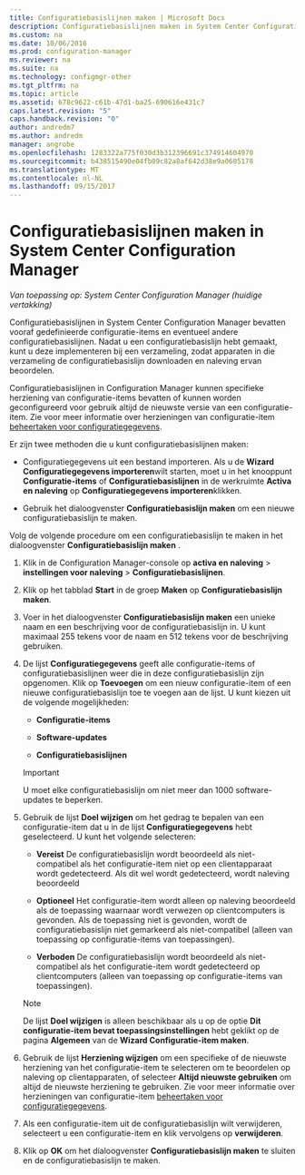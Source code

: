 ```yaml
---
title: Configuratiebasislijnen maken | Microsoft Docs
description: Configuratiebasislijnen maken in System Center Configuration Manager die u aan een verzameling kunt implementeren.
ms.custom: na
ms.date: 10/06/2016
ms.prod: configuration-manager
ms.reviewer: na
ms.suite: na
ms.technology: configmgr-other
ms.tgt_pltfrm: na
ms.topic: article
ms.assetid: 678c9622-c61b-47d1-ba25-690616e431c7
caps.latest.revision: "5"
caps.handback.revision: "0"
author: andredm7
ms.author: andredm
manager: angrobe
ms.openlocfilehash: 1283322a775f030d3b312396691c374914604970
ms.sourcegitcommit: b438515490e04fb09c82a8af642d38e9a0605178
ms.translationtype: MT
ms.contentlocale: nl-NL
ms.lasthandoff: 09/15/2017
---
```

# <a name="create-configuration-baselines-in-system-center-configuration-manager"></a>Configuratiebasislijnen maken in System Center Configuration Manager

*Van toepassing op: System Center Configuration Manager (huidige vertakking)*


Configuratiebasislijnen in System Center Configuration Manager bevatten vooraf gedefinieerde configuratie-items en eventueel andere configuratiebasislijnen. Nadat u een configuratiebasislijn hebt gemaakt, kunt u deze implementeren bij een verzameling, zodat apparaten in die verzameling de configuratiebasislijn downloaden en naleving ervan beoordelen.  

 Configuratiebasislijnen in Configuration Manager kunnen specifieke herziening van configuratie-items bevatten of kunnen worden geconfigureerd voor gebruik altijd de nieuwste versie van een configuratie-item. Zie voor meer informatie over herzieningen van configuratie-item [beheertaken voor configuratiegegevens](../../compliance/deploy-use/management-tasks-for-configuration-data.md).  

 Er zijn twee methoden die u kunt configuratiebasislijnen maken:  

-   Configuratiegegevens uit een bestand importeren. Als u de **Wizard Configuratiegegevens importeren**wilt starten, moet u in het knooppunt **Configuratie-items** of **Configuratiebasislijnen** in de werkruimte **Activa en naleving** op **Configuratiegegevens importeren**klikken.  

-   Gebruik het dialoogvenster **Configuratiebasislijn maken** om een nieuwe configuratiebasislijn te maken.  

 Volg de volgende procedure om een configuratiebasislijn te maken in het dialoogvenster **Configuratiebasislijn maken** .  

1.  Klik in de Configuration Manager-console op **activa en naleving** > **instellingen voor naleving** > **Configuratiebasislijnen**.  

3.  Klik op het tabblad **Start** in de groep **Maken** op **Configuratiebasislijn maken**.  

4.  Voer in het dialoogvenster **Configuratiebasislijn maken** een unieke naam en een beschrijving voor de configuratiebasislijn in. U kunt maximaal 255 tekens voor de naam en 512 tekens voor de beschrijving gebruiken.  

5.  De lijst **Configuratiegegevens** geeft alle configuratie-items of configuratiebasislijnen weer die in deze configuratiebasislijn zijn opgenomen. Klik op **Toevoegen** om een nieuw configuratie-item of een nieuwe configuratiebasislijn toe te voegen aan de lijst. U kunt kiezen uit de volgende mogelijkheden:  

    -   **Configuratie-items**  

    -   **Software-updates**  

    -   **Configuratiebasislijnen**  
      > [!IMPORTANT]
      > U moet elke configuratiebasislijn om niet meer dan 1000 software-updates te beperken.
6.  Gebruik de lijst **Doel wijzigen** om het gedrag te bepalen van een configuratie-item dat u in de lijst **Configuratiegegevens** hebt geselecteerd. U kunt het volgende selecteren:  

    -   **Vereist** De configuratiebasislijn wordt beoordeeld als niet-compatibel als het configuratie-item niet op een clientapparaat wordt gedetecteerd. Als dit wel wordt gedetecteerd, wordt naleving beoordeeld  

    -   **Optioneel** Het configuratie-item wordt alleen op naleving beoordeeld als de toepassing waarnaar wordt verwezen op clientcomputers is gevonden. Als de toepassing niet is gevonden, wordt de configuratiebasislijn niet gemarkeerd als niet-compatibel (alleen van toepassing op configuratie-items van toepassingen).  

    -   **Verboden** De configuratiebasislijn wordt beoordeeld als niet-compatibel als het configuratie-item wordt gedetecteerd op clientcomputers (alleen van toepassing op configuratie-items van toepassingen).  

    > [!NOTE]
    >  De lijst **Doel wijzigen** is alleen beschikbaar als u op de optie **Dit configuratie-item bevat toepassingsinstellingen** hebt geklikt op de pagina **Algemeen** van de **Wizard Configuratie-item maken**.  

7.  Gebruik de lijst **Herziening wijzigen** om een specifieke of de nieuwste herziening van het configuratie-item te selecteren om te beoordelen op naleving op clientapparaten, of selecteer **Altijd nieuwste gebruiken** om altijd de nieuwste herziening te gebruiken. Zie voor meer informatie over herzieningen van configuratie-item [beheertaken voor configuratiegegevens](../../compliance/deploy-use/management-tasks-for-configuration-data.md).  

8.  Als een configuratie-item uit de configuratiebasislijn wilt verwijderen, selecteert u een configuratie-item en klik vervolgens op **verwijderen**.  

9. Klik op **OK** om het dialoogvenster **Configuratiebasislijn maken** te sluiten en de configuratiebasislijn te maken.  
